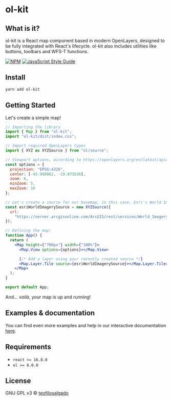 # ol-kit

## What is it?

ol-kit is a React map component based in modern OpenLayers, designed to be fully integrated with React's lifecycle. ol-kit also includes utilities like buttons, toolbars and WFS-T functions.

[![NPM](https://img.shields.io/npm/v/ol-kit.svg)](https://www.npmjs.com/package/ol-kit) [![JavaScript Style Guide](https://img.shields.io/badge/code_style-standard-brightgreen.svg)](https://standardjs.com)

## Install

```bash
yarn add ol-kit
```

## Getting Started

Let's create a simple map!

```jsx
// Importing the library
import { Map } from "ol-kit";
import "ol-kit/dist/index.css";

// Import required OpenLayers types
import { XYZ as XYZSource } from "ol/source";

// Viewport options, according to https://openlayers.org/en/latest/apidoc/module-ol_View.html#~ViewOptions
const options = {
  projection: "EPSG:4326",
  center: [-43.990062, -19.873536],
  zoom: 6,
  minZoom: 5,
  maxZoom: 16
};

// Let's create a source for our basemap, in this case, Esri's World Imagery
const esriWorldImagerySource = new XYZSource({
  url:
    "https://server.arcgisonline.com/ArcGIS/rest/services/World_Imagery/MapServer/tile/{z}/{y}/{x}"
});

// Defining the map:
function App() {
  return (
    <Map height={"700px"} width={"100%"}>
      <Map.View options={options}></Map.View>

      {/* Add a layer using your recently created source */}
      <Map.Layer.Tile source={esriWorldImagerySource}></Map.Layer.Tile>
    </Map>
  );
}

export default App;
```

And... _voilà_, your map is up and running!

## Examples & documentation

You can find even more examples and help in our interactive documentation [here](https://teofilosalgado.github.io/ol-kit).

## Requirements

- `react >= 16.8.0`
- `ol >= 6.0.0`

## License

GNU GPL v3 © [teofilosalgado](https://github.com/teofilosalgado)
